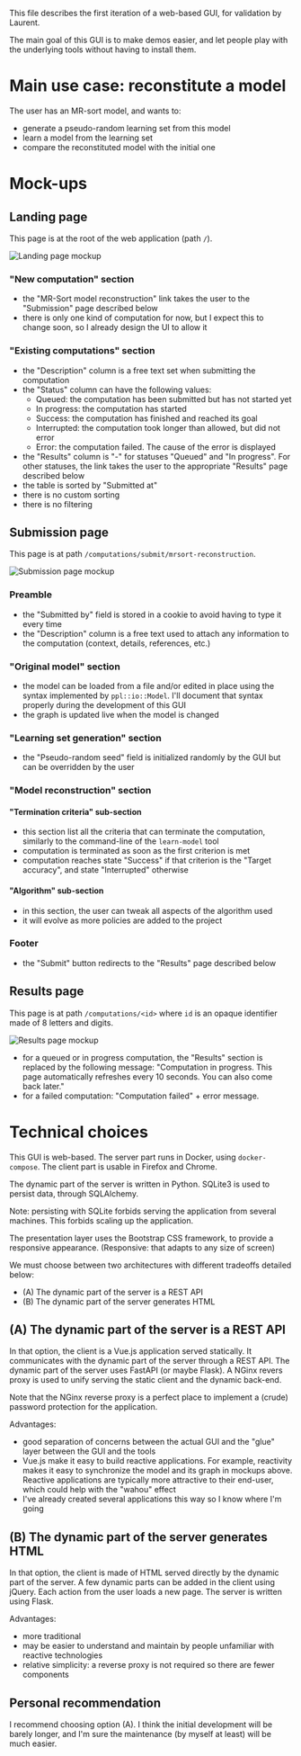 This file describes the first iteration of a web-based GUI, for validation by Laurent.

The main goal of this GUI is to make demos easier, and let people play with the underlying tools without having to install them.

Main use case: reconstitute a model
===================================

The user has an MR-sort model, and wants to:

- generate a pseudo-random learning set from this model
- learn a model from the learning set
- compare the reconstituted model with the initial one

Mock-ups
========

Landing page
------------

This page is at the root of the web application (path `/`).

<!-- Mockups in this document have been created using https://github.com/evolus/pencil. The primary file is mockups.epgz, and *.png files are exported using menu "Export..." -->
![Landing page mockup](landing.png)

### "New computation" section

- the "MR-Sort model reconstruction" link takes the user to the "Submission" page described below
- there is only one kind of computation for now, but I expect this to change soon, so I already design the UI to allow it

### "Existing computations" section

- the "Description" column is a free text set when submitting the computation
- the "Status" column can have the following values:
    - Queued: the computation has been submitted but has not started yet
    - In progress: the computation has started
    - Success: the computation has finished and reached its goal
    - Interrupted: the computation took longer than allowed, but did not error
    - Error: the computation failed. The cause of the error is displayed
- the "Results" column is "-" for statuses "Queued" and "In progress". For other statuses, the link takes the user to the appropriate "Results" page described below
- the table is sorted by "Submitted at"
- there is no custom sorting
- there is no filtering

Submission page
---------------

This page is at path `/computations/submit/mrsort-reconstruction`.

![Submission page mockup](mrsort_model_reconstruction_submission.png)

### Preamble

- the "Submitted by" field is stored in a cookie to avoid having to type it every time
- the "Description" column is a free text used to attach any information to the computation (context, details, references, etc.)

### "Original model" section

- the model can be loaded from a file and/or edited in place using the syntax implemented by `ppl::io::Model`. I'll document that syntax properly during the development of this GUI
- the graph is updated live when the model is changed

### "Learning set generation" section

- the "Pseudo-random seed" field is initialized randomly by the GUI but can be overridden by the user

### "Model reconstruction" section

#### "Termination criteria" sub-section

- this section list all the criteria that can terminate the computation, similarly to the command-line of the `learn-model` tool
- computation is terminated as soon as the first criterion is met
- computation reaches state "Success" if that criterion is the "Target accuracy", and state "Interrupted" otherwise

#### "Algorithm" sub-section

- in this section, the user can tweak all aspects of the algorithm used
- it will evolve as more policies are added to the project

### Footer

- the "Submit" button redirects to the "Results" page described below

Results page
------------

This page is at path `/computations/<id>` where `id` is an opaque identifier made of 8 letters and digits.

![Results page mockup](mrsort_model_reconstruction_results.png)

- for a queued or in progress computation, the "Results" section is replaced by the following message: "Computation in progress. This page automatically refreshes every 10 seconds. You can also come back later."
- for a failed computation: "Computation failed" + error message.

Technical choices
=================

This GUI is web-based. The server part runs in Docker, using `docker-compose`. The client part is usable in Firefox and Chrome.

The dynamic part of the server is written in Python.
SQLite3 is used to persist data, through SQLAlchemy.

Note: persisting with SQLite forbids serving the application from several machines.
This forbids scaling up the application.

The presentation layer uses the Bootstrap CSS framework, to provide a responsive appearance. (Responsive: that adapts to any size of screen)

We must choose between two architectures with different tradeoffs detailed below:

- (A) The dynamic part of the server is a REST API
- (B) The dynamic part of the server generates HTML

## (A) The dynamic part of the server is a REST API

In that option, the client is a Vue.js application served statically.
It communicates with the dynamic part of the server through a REST API.
The dynamic part of the server uses FastAPI (or maybe Flask).
A NGinx revers proxy is used to unify serving the static client and the dynamic back-end.

Note that the NGinx reverse proxy is a perfect place to implement a (crude) password protection for the application.

Advantages:

- good separation of concerns between the actual GUI and the "glue" layer between the GUI and the tools
- Vue.js make it easy to build reactive applications. For example, reactivity makes it easy to synchronize the model and its graph in mockups above. Reactive applications are typically more attractive to their end-user, which could help with the "wahou" effect
- I've already created several applications this way so I know where I'm going

## (B) The dynamic part of the server generates HTML

In that option, the client is made of HTML served directly by the dynamic part of the server.
A few dynamic parts can be added in the client using jQuery.
Each action from the user loads a new page.
The server is written using Flask.

Advantages:

- more traditional
- may be easier to understand and maintain by people unfamiliar with reactive technologies
- relative simplicity: a reverse proxy is not required so there are fewer components

## Personal recommendation

I recommend choosing option (A).
I think the initial development will be barely longer, and I'm sure the maintenance (by myself at least) will be much easier.
